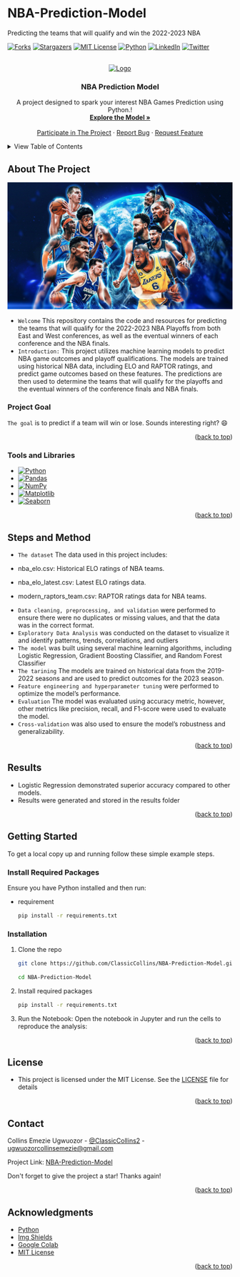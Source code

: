 # NBA-Prediction-Model
Predicting the teams that will qualify and win the 2022-2023 NBA
<!-- Improved compatibility of back to top link: See: https://github.com/ClassicCollins/NBA-Prediction-Model/back2top -->
<a id="readme-top"></a>
<!--
*** Thanks for checking out NBA-Prediction-Model project. 
*** Thanks for checking out my project!
-->



<!-- PROJECT SHIELDS -->
<!--
*** I'm using markdown "reference style" links for readability.
*** Reference links are enclosed in brackets [ ] instead of parentheses ( ).
*** See the bottom of this document for the declaration of the reference variables
*** for stars-url, forks-url, etc.
*** https://www.markdownguide.org/basic-syntax/#reference-style-links 
-->
[![Forks][forks-shield]][forks-url]
[![Stargazers][stars-shield]][stars-url]
[![MIT License][license-shield]][license-url]
[![Python][Python-logo]][Python-url]
[![LinkedIn][linkedin-shield]][linkedin-url]
[![Twitter][twitter-shield]][twitter-url]

<!-- PROJECT LOGO -->
<br />
<div align="center">
  <a href="https://github.com/ClassicCollins/NBA-Prediction-Model/blob/classic/image/screenshot.png">
    <img src="image/logo.png" alt="Logo" width="600" height="200">
  </a>

<h3 align="center">NBA Prediction Model</h3>

  <p align="center">
    A project designed to spark your interest NBA Games Prediction using Python.!
    <br />
    <a href="https://github.com/ClassicCollins/heart-disease-prediction"><strong>Explore the Model »</strong></a>
    <br />
    <br />
    <a href="https://zindi.africa/competitions/microsoft-x-data-science-nigeria-2024-ai-bootcamp-qualification-hackathon">Participate in The Project</a>
    ·
    <a href="https://github.com/ClassicCollins/heart-disease-prediction/blob/classic/.github/ISSUE_TEMPLATE/bug-report---.md">Report Bug</a>
    ·
    <a href="https://github.com/ClassicCollins/heart-disease-prediction/blob/classic/.github/ISSUE_TEMPLATE/feature-request-form---.md">Request Feature</a>
  </p>
</div>


<!-- TABLE OF CONTENTS -->
<details>
  <summary>View Table of Contents</summary>
  <ol>
    <li>
      <a href="#about-the-project">About The Project</a>
      <ul>
        <li><a href="#project-Goal">Project Goal</a></li>
        <li><a href="#tools-and-libraries">Tools and Libraries</a></li>
        <li><a href="#steps-and-method">Steps and Method</a></li>
        <li><a href="#results">Results</a></li>
      </ul>
    </li>
    <li>
      <a href="#getting-started">Getting Started</a>
      <ul>
        <li><a href="#Required-Packages">Required Packages</a></li>
        <li><a href="#installation">Installation</a></li>
      </ul>
    </li>
    <li><a href="#license">License</a></li>
    <li><a href="#contact">Contact</a></li>
    <li><a href="#acknowledgments">Acknowledgments</a></li>
  </ol>
</details>



<!-- ABOUT THE PROJECT -->
## About The Project

[![Product Name Screen Shot][product-screenshot]](https://zindi.africa/)

* `Welcome` This repository contains the code and resources for predicting the teams that will qualify for the 2022-2023 NBA Playoffs from both East and West conferences, as well as the eventual winners of each conference and the NBA finals.
* `Introduction:` This project utilizes machine learning models to predict NBA game outcomes and playoff qualifications. The models are trained using historical NBA data, including ELO and RAPTOR ratings, and predict game outcomes based on these features. The predictions are then used to determine the teams that will qualify for the playoffs and the eventual winners of the conference finals and NBA finals.

### Project Goal
`The goal` is to predict if a team will win or lose. Sounds interesting right? :smile:

<p align="right">(<a href="#readme-top">back to top</a>)</p>


### Tools and Libraries

* [![Python][Python-logo]][Python-url]
* [![Pandas][Pandas-logo]][Pandas-url]
* [![NumPy][NumPy-logo]][NumPy-url]
* [![Matplotlib][Matplotlib-logo]][Matplotlib-url]
* [![Seaborn][Seaborn-logo]][Seaborn-url]

<p align="right">(<a href="#readme-top">back to top</a>)</p>

<!-- STEPS and METHODOLOGY -->
## Steps and Method
* `The dataset` The data used in this project includes:

- nba_elo.csv: Historical ELO ratings of NBA teams.

- nba_elo_latest.csv: Latest ELO ratings data.

- modern_raptors_team.csv: RAPTOR ratings data for NBA teams.
  
* `Data cleaning, preprocessing, and validation` were performed to ensure there were no duplicates or missing values, and that the data was in the correct format.
* `Exploratory Data Analysis` was conducted on the dataset to visualize it and identify patterns, trends, correlations, and outliers
* `The model` was built using several machine learning algorithms, including Logistic Regression, Gradient Boosting Classifier, and Random Forest Classifier
* `The tarining` The models are trained on historical data from the 2019-2022 seasons and are used to predict outcomes for the 2023 season.
* `Feature engineering and hyperparameter tuning` were performed to optimize the model’s performance.
* `Evaluation` The model was evaluated using accuracy metric, however, other metrics like precision, recall, and F1-score were used to evaluate the model. 
* `Cross-validation` was also used to ensure the model’s robustness and generalizability.

<p align="right">(<a href="#readme-top">back to top</a>)</p>

<!-- RESULTS -->
## Results
* Logistic Regression demonstrated superior accuracy compared to other models.
* Results were generated and stored in the results folder
  
<p align="right">(<a href="#readme-top">back to top</a>)</p>

<!-- GETTING STARTED -->
## Getting Started

To get a local copy up and running follow these simple example steps.

### Install Required Packages

Ensure you have Python installed and then run:
* requirement
  ```sh
  pip install -r requirements.txt
  ```

### Installation

1. Clone the repo
   ```sh
   git clone https://github.com/ClassicCollins/NBA-Prediction-Model.git
   ```
   ```sh
   cd NBA-Prediction-Model
   ```
2. Install required packages
   ```sh
   pip install -r requirements.txt
   ```
3. Run the Notebook: Open the notebook in Jupyter and run the cells to reproduce the analysis:
<p align="right">(<a href="#readme-top">back to top</a>)</p>

<!-- LICENCE -->
## License
* This project is licensed under the MIT License. See the [LICENSE](https://github.com/ClassicCollins/NBA-Prediction-Model/blob/master/LICENSE) file for details
  
<p align="right">(<a href="#readme-top">back to top</a>)</p>

<!-- CONTACT -->
## Contact

Collins Emezie Ugwuozor - [@ClassicCollins2](https://x.com/ClassicCollins2) - ugwuozorcollinsemezie@gmail.com

Project Link: [NBA-Prediction-Model](https://www.datascienceportfol.io/collinsugwuozor/)

Don't forget to give the project a star! Thanks again!

<p align="right">(<a href="#readme-top">back to top</a>)</p>



<!-- ACKNOWLEDGMENTS -->
## Acknowledgments

* [Python](https://www.python.org)
* [Img Shields](https://shields.io)
* [Google Colab](https://colab.research.google.com/)
* [MIT License](https://opensource.org/license/mit)

<p align="right">(<a href="#readme-top">back to top</a>)</p>


<!-- MARKDOWN LINKS & IMAGES -->
<!-- https://www.markdownguide.org/basic-syntax/#reference-style-links -->
[contributors-shield]: https://img.shields.io/github/contributors/ClassicCollins/NBA-Prediction-Model.svg?style=for-the-badge
[contributors-url]: https://github.com/ClassicCollins/NBA-Prediction-Model/contributors
[twitter-shield]: https://img.shields.io/badge/-Twitter-black.svg?style=for-the-badge&logo=x&colorB=555
[twitter-url]: https://x.com/ClassicCollins2
[traffic-shield]: https://img.shields.io/github/traffic/ClassicCollins/NBA-Prediction-Model.svg?style=for-the-badge
[traffic-url]: https://github.com/ClassicCollins/NBA-Prediction-Model/traffic
[forks-shield]: https://img.shields.io/github/forks/ClassicCollins/NBA-Prediction-Model.svg?style=for-the-badge
[forks-url]: https://github.com/ClassicCollins/NBA-Prediction-Model/forks
[stars-shield]: https://img.shields.io/github/stars/ClassicCollins/NBA-Prediction-Model.svg?style=for-the-badge
[stars-url]: https://github.com/ClassicCollins/NBA-Prediction-Model/stargazers
[issues-shield]: https://img.shields.io/github/issues/ClassicCollins/NBA-Prediction-Model.svg?style=for-the-badge
[issues-url]: https://github.com/ClassicCollins/NBA-Prediction-Model/issues
[license-shield]: https://img.shields.io/github/license/ClassicCollins/NBA-Prediction-Model.svg?style=for-the-badge
[license-url]: https://github.com/ClassicCollins/NBA-Prediction-Model/blob/master/LICENSE
[linkedin-shield]: https://img.shields.io/badge/-LinkedIn-white.svg?style=for-the-badge&logo=linkedin&colorB=blue
[linkedin-url]: https://linkedin.com/in/collins-ugwuozor
[product-screenshot]: image/screenshot1.png
[Python-logo]: https://img.shields.io/badge/Python-20232A?style=for-the-badge&logo=python&logoColor=61DAFB
[Python-url]: https://www.python.org/
[Pandas-logo]: https://img.shields.io/badge/Pandas-20232A?style=for-the-badge&logo=pandas&logoColor=blue
[Pandas-url]: https://pandas.pydata.org/
[NumPy-logo]: https://img.shields.io/badge/Numppy-20232A?style=for-the-badge&logo=numpy&logoColor=61DAFB
[NumPy-url]: https://numpy.org/
[Matplotlib-logo]: https://img.shields.io/badge/Matplotlib-red?style=for-the-badge&logo=matplotlib&logoColor=0769AD
[Matplotlib-url]: https://matplotlib.org/ 
[Seaborn-logo]: https://img.shields.io/badge/Seaborn-20232A?style=for-the-badge&logo=seaborn&logoColor=61DAFB
[Seaborn-url]: https://seaborn.pydata.org/
